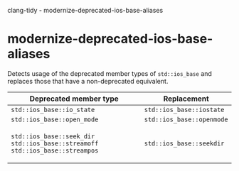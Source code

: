 clang-tidy - modernize-deprecated-ios-base-aliases

</div>

# modernize-deprecated-ios-base-aliases

Detects usage of the deprecated member types of `std::ios_base` and
replaces those that have a non-deprecated equivalent.

<table>
<thead>
<tr class="header">
<th>Deprecated member type</th>
<th>Replacement</th>
</tr>
</thead>
<tbody>
<tr class="odd">
<td><code>std::ios_base::io_state</code></td>
<td><code>std::ios_base::iostate</code></td>
</tr>
<tr class="even">
<td><code>std::ios_base::open_mode</code></td>
<td><code>std::ios_base::openmode</code></td>
</tr>
<tr class="odd">
<td><p><code>std::ios_base::seek_dir</code>
<code>std::ios_base::streamoff</code>
<code>std::ios_base::streampos</code></p></td>
<td><p><code>std::ios_base::seekdir</code></p></td>
</tr>
</tbody>
</table>
